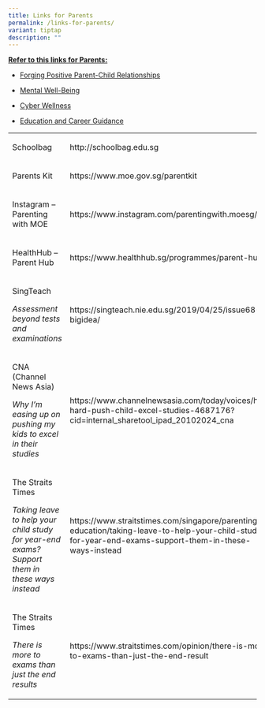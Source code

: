 ```yaml
---
title: Links for Parents
permalink: /links-for-parents/
variant: tiptap
description: ""
---
```

<p><strong><u>Refer to this links for Parents:</u></strong>
</p>
<ul data-tight="true" class="tight">
<li>
<p><a href="https://www.moe.gov.sg/education-in-sg/our-programmes/social-and-emotional-learning/sel-resources-for-parents" rel="noopener noreferrer nofollow" target="_blank">Forging Positive Parent-Child Relationships</a>
</p>
</li>
<li>
<p><a href="https://www.moe.gov.sg/education-in-sg/our-programmes/social-and-emotional-learning/sel-resources-for-parents" rel="noopener noreferrer nofollow" target="_blank">Mental Well-Being</a>
</p>
</li>
<li>
<p><a href="https://www.moe.gov.sg/-/media/files/parent-kit/cyber-wellness-for-your-child.pdf" rel="noopener noreferrer nofollow" target="_blank">Cyber Wellness</a>
</p>
</li>
<li>
<p><a href="https://www.moe.gov.sg/-/media/files/programmes/myskillsfuture-student-portal-brochure-digital.pdf" rel="noopener noreferrer nofollow" target="_blank">Education and Career Guidance</a>
</p>
</li>
</ul>
<table style="minWidth: 50px">
<colgroup>
<col>
<col>
</colgroup>
<tbody>
<tr>
<td rowspan="1" colspan="1">
<p>Schoolbag</p>
</td>
<td rowspan="1" colspan="1">
<p><a rel="noopener noreferrer nofollow" target="_blank">http://schoolbag.edu.sg</a> &nbsp;</p>
</td>
</tr>
<tr>
<td rowspan="1" colspan="1">
<p>Parents Kit</p>
</td>
<td rowspan="1" colspan="1">
<p><a rel="noopener noreferrer nofollow" target="_blank">https://www.moe.gov.sg/parentkit</a>
</p>
</td>
</tr>
<tr>
<td rowspan="1" colspan="1">
<p>Instagram – Parenting with MOE</p>
</td>
<td rowspan="1" colspan="1">
<p><a rel="noopener noreferrer nofollow" target="_blank">https://www.instagram.com/parentingwith.moesg/</a>
</p>
</td>
</tr>
<tr>
<td rowspan="1" colspan="1">
<p>HealthHub – Parent Hub</p>
</td>
<td rowspan="1" colspan="1">
<p><a rel="noopener noreferrer nofollow" target="_blank">https://www.healthhub.sg/programmes/parent-hub</a>
</p>
</td>
</tr>
<tr>
<td rowspan="1" colspan="1">
<p>SingTeach</p>
<p><em>Assessment beyond tests and examinations</em>
</p>
</td>
<td rowspan="1" colspan="1">
<p><a rel="noopener noreferrer nofollow" target="_blank">https://singteach.nie.edu.sg/2019/04/25/issue68-bigidea/</a>
</p>
</td>
</tr>
<tr>
<td rowspan="1" colspan="1">
<p>CNA (Channel News Asia)</p>
<p><em>Why I’m easing up on pushing my kids to excel in their studies</em>
</p>
</td>
<td rowspan="1" colspan="1">
<p><a rel="noopener noreferrer nofollow" target="_blank">https://www.channelnewsasia.com/today/voices/how-hard-push-child-excel-studies-4687176?cid=internal_sharetool_ipad_20102024_cna</a>
</p>
</td>
</tr>
<tr>
<td rowspan="1" colspan="1">
<p>The Straits Times</p>
<p><em>Taking leave to help your child study for year-end exams? Support them in these ways instead</em>
</p>
</td>
<td rowspan="1" colspan="1">
<p><a rel="noopener noreferrer nofollow" target="_blank">https://www.straitstimes.com/singapore/parenting-education/taking-leave-to-help-your-child-study-for-year-end-exams-support-them-in-these-ways-instead</a>
</p>
</td>
</tr>
<tr>
<td rowspan="1" colspan="1">
<p>The Straits Times</p>
<p><em>There is more to exams than just the end results</em>
</p>
</td>
<td rowspan="1" colspan="1">
<p><a rel="noopener noreferrer nofollow" target="_blank">https://www.straitstimes.com/opinion/there-is-more-to-exams-than-just-the-end-result</a>
</p>
</td>
</tr>
</tbody>
</table>
<p></p>